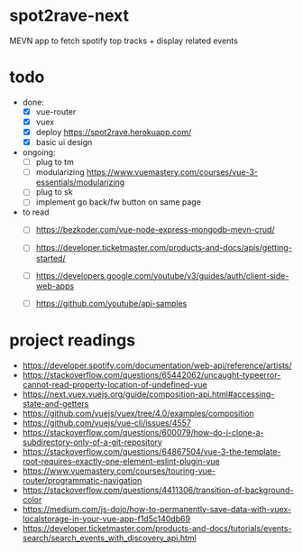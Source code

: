 # spot2rave-next
MEVN app to fetch spotify top tracks + display related events

# todo
- done:
    - [x] vue-router
    - [x] vuex
    - [x] deploy https://spot2rave.herokuapp.com/
    - [x] basic ui design
- ongoing:
    - [ ] plug to tm
    - [ ] modularizing https://www.vuemastery.com/courses/vue-3-essentials/modularizing
    - [ ] plug to sk
    - [ ] implement go back/fw button on same page
- to read
    - [ ] https://bezkoder.com/vue-node-express-mongodb-mevn-crud/
    - [ ] https://developer.ticketmaster.com/products-and-docs/apis/getting-started/
    - [ ] https://developers.google.com/youtube/v3/guides/auth/client-side-web-apps
    - [ ] https://github.com/youtube/api-samples
    

# project readings
- https://developer.spotify.com/documentation/web-api/reference/artists/ 
- https://stackoverflow.com/questions/65442062/uncaught-typeerror-cannot-read-property-location-of-undefined-vue
- https://next.vuex.vuejs.org/guide/composition-api.html#accessing-state-and-getters
- https://github.com/vuejs/vuex/tree/4.0/examples/composition
- https://github.com/vuejs/vue-cli/issues/4557
- https://stackoverflow.com/questions/600079/how-do-i-clone-a-subdirectory-only-of-a-git-repository
- https://stackoverflow.com/questions/64867504/vue-3-the-template-root-requires-exactly-one-element-eslint-plugin-vue
- https://www.vuemastery.com/courses/touring-vue-router/programmatic-navigation
- https://stackoverflow.com/questions/4411306/transition-of-background-color
- https://medium.com/js-dojo/how-to-permanently-save-data-with-vuex-localstorage-in-your-vue-app-f1d5c140db69
- https://developer.ticketmaster.com/products-and-docs/tutorials/events-search/search_events_with_discovery_api.html